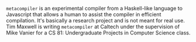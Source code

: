 `metacompiler` is an experimental compiler from a Haskell-like language to Javascript that allows a human to assist the compiler in efficient compilation. It's basically a research project and is not meant for real use. Tim Maxwell is writing `metacompiler` at Caltech under the supervision of Mike Vanier for a CS 81: Undergraduate Projects in Computer Science class.
